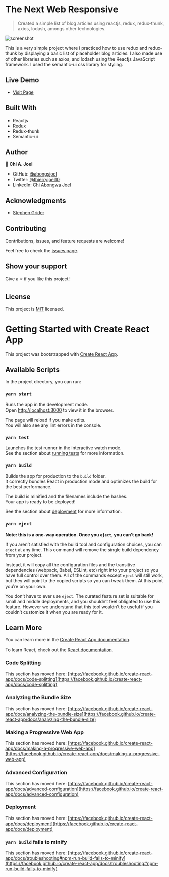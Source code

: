 # The Next Web Responsive

> Created a simple list of blog articles using reactjs, redux, redux-thunk, axios, lodash, amongs other technologies.

![screenshot](../main/screenshot.png)

This is a very simple project where i practiced how to use redux and redux-thunk by displaying a basic list of placeholder blog articles. I also made use of other libraries such as axios, and lodash using the Reactjs JavaScript framework. I used the semantic-ui css library for styling.

## Live Demo 

- [Visit Page](https://blog-6rz674fkx.vercel.app/)

## Built With

- Reactjs
- Redux
- Redux-thunk
- Semantic-ui

## Author

👤 **Chi A. Joel**

- GitHub: [@abongsjoel](https://github.com/abongsjoel)
- Twitter: [@thierryjoel10](https://twitter.com/ThierryJoel10)
- LinkedIn: [Chi Abongwa Joel](https://www.linkedin.com/in/chi-abongwa-joel-b4285a97/)

## Acknowledgments

- [Stephen Grider](https://www.udemy.com/course/react-redux/#instructor-1)

## Contributing

Contributions, issues, and feature requests are welcome!

Feel free to check the [issues page](https://github.com/abongsjoel/freightclaims-lodgeing-form/issues).

## Show your support
Give a ⭐️ if you like this project!

## License
  <p>This project is <a href="../main/LICENSE">MIT</a> licensed.</p>




# Getting Started with Create React App

This project was bootstrapped with [Create React App](https://github.com/facebook/create-react-app).

## Available Scripts

In the project directory, you can run:

### `yarn start`

Runs the app in the development mode.\
Open [http://localhost:3000](http://localhost:3000) to view it in the browser.

The page will reload if you make edits.\
You will also see any lint errors in the console.

### `yarn test`

Launches the test runner in the interactive watch mode.\
See the section about [running tests](https://facebook.github.io/create-react-app/docs/running-tests) for more information.

### `yarn build`

Builds the app for production to the `build` folder.\
It correctly bundles React in production mode and optimizes the build for the best performance.

The build is minified and the filenames include the hashes.\
Your app is ready to be deployed!

See the section about [deployment](https://facebook.github.io/create-react-app/docs/deployment) for more information.

### `yarn eject`

**Note: this is a one-way operation. Once you `eject`, you can’t go back!**

If you aren’t satisfied with the build tool and configuration choices, you can `eject` at any time. This command will remove the single build dependency from your project.

Instead, it will copy all the configuration files and the transitive dependencies (webpack, Babel, ESLint, etc) right into your project so you have full control over them. All of the commands except `eject` will still work, but they will point to the copied scripts so you can tweak them. At this point you’re on your own.

You don’t have to ever use `eject`. The curated feature set is suitable for small and middle deployments, and you shouldn’t feel obligated to use this feature. However we understand that this tool wouldn’t be useful if you couldn’t customize it when you are ready for it.

## Learn More

You can learn more in the [Create React App documentation](https://facebook.github.io/create-react-app/docs/getting-started).

To learn React, check out the [React documentation](https://reactjs.org/).

### Code Splitting

This section has moved here: [https://facebook.github.io/create-react-app/docs/code-splitting](https://facebook.github.io/create-react-app/docs/code-splitting)

### Analyzing the Bundle Size

This section has moved here: [https://facebook.github.io/create-react-app/docs/analyzing-the-bundle-size](https://facebook.github.io/create-react-app/docs/analyzing-the-bundle-size)

### Making a Progressive Web App

This section has moved here: [https://facebook.github.io/create-react-app/docs/making-a-progressive-web-app](https://facebook.github.io/create-react-app/docs/making-a-progressive-web-app)

### Advanced Configuration

This section has moved here: [https://facebook.github.io/create-react-app/docs/advanced-configuration](https://facebook.github.io/create-react-app/docs/advanced-configuration)

### Deployment

This section has moved here: [https://facebook.github.io/create-react-app/docs/deployment](https://facebook.github.io/create-react-app/docs/deployment)

### `yarn build` fails to minify

This section has moved here: [https://facebook.github.io/create-react-app/docs/troubleshooting#npm-run-build-fails-to-minify](https://facebook.github.io/create-react-app/docs/troubleshooting#npm-run-build-fails-to-minify)
